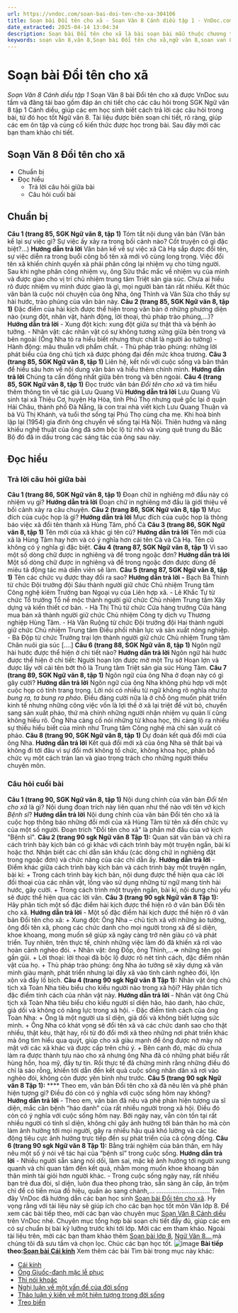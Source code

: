 ```yaml
---
url: https://vndoc.com/soan-bai-doi-ten-cho-xa-304106
title: Soạn bài Đổi tên cho xã - Soạn Văn 8 Cánh diều tập 1 - VnDoc.com
date_extracted: 2025-04-14 13:04:34
description: Soạn bài Đổi tên cho xã là bài soạn bài mẫu thuộc chương trình Ngữ văn lớp 8, học kì 1. Mời các bạn cùng tham khảo bài soạn để chuẩn bị cho bài học sắp tới của mình.
keywords: soạn văn 8,văn 8,Soạn bài Đổi tên cho xã,ngữ văn 8,soan van 8,soạn văn lớp 8,giải văn 8,soạn văn 8 tập 1,soạn văn 8 Đổi tên cho xã,soạn Đổi tên cho xã,soạn văn 8 cánh diều,văn 8 cánh diều,ngữ văn 8 cánh diều,Đổi tên cho xã,soạn bài Đổi tên cho xã lớp 8
---
```


# Soạn bài Đổi tên cho xã
 _Soạn Văn 8 Cánh diều tập 1_
Soạn Văn 8 bài Đổi tên cho xã được VnDoc sưu tầm và đăng tải bao gồm đáp án chi tiết cho các câu hỏi trong SGK Ngữ văn 8 tập 1 Cánh diều, giúp các em học sinh biết cách trả lời các câu hỏi trong bài, từ đó học tốt Ngữ văn 8. Tài liệu được biên soạn chi tiết, rõ ràng, giúp các em ôn tập và củng cố kiến thức được học trong bài. Sau đây mời các bạn tham khảo chi tiết.
## Soạn Văn 8 Đổi tên cho xã
  * Chuẩn bị 
  * Đọc hiểu
    * Trả lời câu hỏi giữa bài
    * Câu hỏi cuối bài

## **Chuẩn bị**
**Câu 1 \(trang 85, SGK Ngữ văn 8, tập 1\)**
Tóm tắt nội dung văn bản \(Văn bản kể lại sự việc gì? Sự việc ấy xảy ra trong bối cảnh nào? Cốt truyện có gì đặc biệt?...\)
**Hướng dẫn trả lời**
Văn bản kể về sự việc xã Cà Hạ sắp được đổi tên, sự việc diễn ra trong buổi công bố tên xã mới vô cùng long trọng. Việc đổi tên xã khiến chính quyền xã phải phân công lại nhiệm vụ cho từng người. Sau khi nghe phân công nhiệm vụ, ông Sửu thắc mắc về nhiệm vụ của mình và được giao cho vị trí chủ nhiệm trung tâm Triệt sản gia súc. Chưa ai hiểu rõ được nhiệm vụ mình được giao là gì, mọi người bàn tán rất nhiều. Kết thúc văn bản là cuộc nói chuyện của ông Nha, ông Thỉnh và Văn Sửa cho thấy sự hài hước, trào phúng của văn bản này.
**Câu 2 \(trang 85, SGK Ngữ văn 8, tập 1\)**
Đặc điểm của hài kịch được thể hiện trong văn bản ở những phương diện nào \(xung đột, nhân vật, hành động, lời thoại, thủ pháp trào phúng,…\)?
**Hướng dẫn trả lời**
\- Xung đột kịch: xung đột giữa sự thật thà và bệnh ảo tưởng.
\- Nhân vật: các nhân vật có sự không tương xứng giữa bên trong và bên ngoài \(Ông Nha tỏ ra hiểu biết nhưng thực chất là người ảo tưởng\)
\- Hành động: mâu thuẫn với phẩm chất.
\- Thủ pháp trào phúng: những lời phát biểu của ông chủ tịch xã được phóng đại đến mức khoa trương.
**Câu 3 \(trang 85, SGK Ngữ văn 8, tập 1\)**
Liên hệ, kết nối với cuộc sống và bản thân để hiểu sâu hơn về nội dung văn bản và hiểu thêm chính mình.
**Hướng dẫn trả lời**
Chúng ta cần đồng nhất giữa bên trong và bên ngoài.
**Câu 4 \(trang 85, SGK Ngữ văn 8, tập 1\)**
Đọc trước văn bản _Đổi tên cho xã_ và tìm hiểu thêm thông tin về tác giả Lưu Quang Vũ
**Hướng dẫn trả lời**
Lưu Quang Vũ sinh tại xã Thiệu Cơ, huyện Hạ Hòa, tỉnh Phú Thọ nhưng quê gốc lại ở quận Hải Châu, thành phố Đà Nẵng, là con trai nhà viết kịch Lưu Quang Thuận và bà Vũ Thị Khánh, và tuổi thơ sống tại Phú Thọ cùng cha mẹ. Khi hoà bình lập lại \(1954\) gia đình ông chuyển về sống tại Hà Nội. Thiên hướng và năng khiếu nghệ thuật của ông đã sớm bộc lộ từ nhỏ và vùng quê trung du Bắc Bộ đó đã in dấu trong các sáng tác của ông sau này.
## **Đọc hiểu**
### **Trả lời câu hỏi giữa bài**
**Câu 1 \(trang 86, SGK Ngữ văn 8, tập 1\)**
Đoạn chữ in nghiêng mở đầu này có nhiệm vụ gì?
**Hướng dẫn trả lời**
Đoạn chữ in nghiêng mở đầu là giới thiệu về bối cảnh xảy ra câu chuyện.
**Câu 2 \(trang 86, SGK Ngữ văn 8, tập 1\)**
Mục đích của cuộc họp là gì?
**Hướng dẫn trả lời**
Mục đích của cuộc họp là thông báo việc xã đổi tên thành xã Hùng Tâm, phố Cà
**Câu 3 \(trang 86, SGK Ngữ văn 8, tập 1\)**
Tên mới của xã khác gì tên cũ?
**Hướng dẫn trả lời**
Tên mới của xã là Hùng Tâm hay hơn và có ý nghĩa hơn cái tên Cà và Cà Hạ. Tên cũ không có ý nghĩa gì đặc biệt.
**Câu 4 \(trang 87, SGK Ngữ văn 8, tập 1\)**
Vì sao một số dòng chữ được in nghiêng và để trong ngoặc đơn?
**Hướng dẫn trả lời**
Một số dòng chữ được in nghiêng và để trong ngoặc đơn được dùng để miêu tả động tác mà diễn viên sẽ làm.
**Câu 5 \(trang 87, SGK Ngữ văn 8, tập 1\)**
Tên các chức vụ được thay đổi ra sao?
**Hướng dẫn trả lời**
**-** Bạch Bá Thình từ chức Đội trưởng đội Sáu thành người giữ chức Chủ nhiệm Trung tâm Công nghệ kiêm Trưởng ban Ngoại vụ của Liên hợp xã.
\- Lê Khắc Tự từ chức Tổ trưởng Tổ nề mộc thành người giữ chức Chủ nhiệm Trung tâm Xây dựng và kiến thiết cơ bản.
\- Hà Thị Thủ từ chức Cửa hàng trưởng Cửa hàng mua bán xã thành người giữ chức Chủ nhiệm Công ty dịch vụ Thương nghiệp Hùng Tâm.
\- Hà Văn Ruộng từ chức Đội trưởng đội Hai thành người giữ chức Chủ nhiệm Trung tâm Điều phối nhân lực và sản xuất nông nghiệp.
\- Bà Độp từ chức Trưởng trại lợn thành người giữ chức Chủ nhiệm Trung tâm Chăn nuôi gia súc \[....\]
**Câu 6 \(trang 88, SGK Ngữ văn 8, tập 1\)**
Ngôn ngữ hài hước được thể hiện ở chi tiết nào?
**Hướng dẫn trả lời**
Ngôn ngữ hài hước được thể hiện ở chi tiết: Người hoạn lợn được mở một Trụ sở Hoạn lợn và được lấy với cái tên bớt thô là Trung tâm Triệt sản gia súc Hùng Tâm.
**Câu 7 \(trang 89, SGK Ngữ văn 8, tập 1\)**
Ngôn ngữ của ông Nha ở đoạn này có gì gây cười?
**Hướng dẫn trả lời**
Ngôn ngữ của ông Nha không phù hợp với một cuộc họp có tính trang trọng. Lời nói có nhiều từ ngữ không rõ nghĩa như:_ta bung ra, ta bung ra pháo_. Điều đáng cười nữa là ở chỗ ông muốn phát triển kinh tế nhưng những công việc vốn là lợi thế ở xã lại triệt để vứt bỏ, chuyển sang sản xuất pháo, thứ mà chính những người nhận nhiệm vụ quản lí cũng không hiểu rõ. Ông Nha càng cố nói những từ khoa học, thì càng lộ ra nhiều sự thiếu hiểu biết của mình như Trung tâm Công nghệ mà chỉ sản xuất có pháo.
**Câu 8 \(trang 90, SGK Ngữ văn 8, tập 1\)**
Dự đoán kết quả đổi mới của ông Nha.
**Hướng dẫn trả lời**
Kết quả đổi mới xã của ông Nha sẽ thất bại và không đi tới đâu vì sự đổi mới không tổ chức, không khoa học, phân bổ chức vụ một cách tràn lan và giao trọng trách cho những người thiếu chuyên môn.
### **Câu hỏi cuối bài**
**Câu 1 \(trang 90, SGK Ngữ văn 8, tập 1\)**
Nội dung chính của văn bản _Đổi tên cho xã_ là gì? Nội dung đoạn trích này liên quan như thế nào với tên vở kịch _Bệnh sĩ_?
**Hướng dẫn trả lời**
Nội dung chính của văn bản Đổi tên cho xã là cuộc họp thông báo những đổi mới của xã Hùng Tâm từ tên xã đến chức vụ của một số người.
Đoạn trích "Đổi tên cho xã" là phần mở đầu của vở kịch "Bệnh sĩ".
**Câu 2 \(trang 90 sgk Ngữ văn 8 Tập 1\):**
Quan sát văn bản và chỉ ra cách trình bày kịch bản có gì khác với cách trình bày một truyện ngắn, bài kí hoặc thơ. Nhận biết các chỉ dẫn sân khấu \(các dòng chữ in nghiêng đặt trong ngoặc đơn\) và chức năng của các chỉ dẫn ấy.
**Hướng dẫn trả lời**
\- Điểm khác giữa cách trình bày kịch bản và cách trình bày một truyện ngắn, bài kí:
\+ Trong cách trình bày kịch bản, nội dung được thể hiện qua các lời đối thoại của các nhân vật, lồng vào sử dụng những từ ngữ mang tính hài hước, gây cười.
\+ Trong cách trình một truyện ngắn, bài kí, nội dung chủ yếu sẽ được thể hiện qua các lời văn.
**Câu 3 \(trang 90 sgk Ngữ văn 8 Tập 1\):**
Hãy phân tích một số đặc điểm hài kịch được thể hiện rõ ở văn bản Đổi tên cho xã.
**Hướng dẫn trả lời**
\- Một số đặc điểm hài kịch được thể hiện rõ ở văn bản Đổi tên cho xã:
\+ Xung đột: Ông Nha – chủ tịch xã với những ảo tưởng, ông đổi tên xã, phong các chức danh cho mọi người trong xã để sĩ diện, khoe khoang, mong muốn sẽ giúp xã ngày càng trở nên giàu có và phát triển. Tuy nhiên, trên thực tế, chính những việc làm đó đã khiến xã rơi vào hoàn cảnh nghèo đói.
\+ Nhân vật: ông Đốp, ông Thình,…=> những tên gọi gần gũi.
\+ Lời thoại: lời thoại đã bộc lộ được rõ nét tính cách, đặc điểm nhân vật của họ.
\+ Thủ pháp trào phúng: ông Nha ảo tưởng sẽ xây dựng xã văn minh giàu mạnh, phát triển nhưng lại đẩy xã vào tình cảnh nghèo đói, lộn xộn và đầy lố bịch.
**Câu 4 \(trang 90 sgk Ngữ văn 8 Tập 1\):**
Nhân vật ông chủ tịch xã Toàn Nha tiêu biểu cho kiểu người nào trong xã hội? Hãy phân tích đặc điểm tính cách của nhân vật này.
**Hướng dẫn trả lời**
\- Nhân vật ông Chủ tịch xã Toàn Nha tiêu biểu cho kiểu người sĩ diện hão, háo danh, háo chức, giả dối và không có năng lực trong xã hội.
\- Đặc điểm tính cách của ông Toàn Nha:
\+ Ông là một người ưa sĩ diện, giả dối và không biết lượng sức mình.
\+ Ông Nha có khát vọng sẽ đổi tên xã và các chức danh sao cho thật nhiều, thật kêu, thật hay, rồi từ đó đổi mới xã theo những nơi phát triển khác mà ông tìm hiểu qua quýt, giúp cho xã giàu mạnh để ông được nở mày nở mặt với các xã khác và được cấp trên chú ý.
\+ Bên cạnh đó, mặc dù chưa làm ra được thành tựu nào cho xã nhưng ông Nha đã có những phát biểu rất hùng hồn, hoa mỹ, đầy tự tin. Rồi thực tế đã chứng minh rằng những điều đó chỉ là sáo rỗng, khiến tới dẫn đến kết quả cuộc sống nhân dân xã rơi vào nghèo đói, không còn được yên bình như trước.
**Câu 5 \(trang 90 sgk Ngữ văn 8 Tập 1\):**
**** Theo em, văn bản Đổi tên cho xã đã nêu lên và phê phán hiện tượng gì? Điều đó còn có ý nghĩa với cuộc sống hôm nay không?
**Hướng dẫn trả lời**
\- Theo em, văn bản đã nêu và phê phán hiện tượng ưa sĩ diện, mắc căn bệnh “háo danh” của rất nhiều người trong xã hội. Điều đó còn có ý nghĩa với cuộc sống hôm nay. Bởi ngày nay, vẫn còn tồn tại rất nhiều người có tính sĩ diện, không chỉ gây ảnh hưởng tới bản thân họ mà còn làm ảnh hưởng tới mọi người, gây ra nhiều hậu quả khó lường và các tác động tiêu cực ảnh hưởng trực tiếp đến sự phát triển của cả cộng đồng.
**Câu 6 \(trang 90 sgk Ngữ văn 8 Tập 1\):**
Bằng trải nghiệm của bản thân, em hãy nêu một số ý nói về tác hại của “bệnh sĩ” trong cuộc sống.
**Hướng dẫn trả lời**
\- Nhiều người sẵn sàng nói dối, làm sai, mặc kệ ảnh hưởng tới người xung quanh và chỉ quan tâm đến kết quả, nhằm mong muốn khoe khoang bản thân mình tài giỏi hơn người khác.
\- Trong cuộc sống ngày nay, rất nhiều bạn trẻ đua đòi, sĩ diện, luôn đua theo phong trào, sẵn sàng ăn cắp, ăn trộm chỉ để có tiền mùa đồ hiệu, quần áo sang chảnh,…
..............................
Trên đây VnDoc đã hướng dẫn các bạn học sinh [Soạn bài Đổi tên cho xã](<https://vndoc.com/soan-bai-doi-ten-cho-xa-304106>). Hy vọng rằng với tài liệu này sẽ giúp ích cho các bạn học tốt môn Văn lớp 8. Để xem các bài tiếp theo, mời các bạn vào chuyên mục [Soạn Văn 8 Cánh diều](<https://vndoc.com/ngu-van-8-canh-dieu>) trên VnDoc nhé. Chuyên mục tổng hợp bài soạn chi tiết đầy đủ, giúp các em có sự chuẩn bị bài kỹ lưỡng trước khi tới lớp. Mời các em tham khảo.
Ngoài tài liệu trên, mời các bạn tham khảo thêm [Soạn bài lớp 8](<https://vndoc.com/soan-bai-lop8>), [Ngữ Văn 8... ](<https://vndoc.com/ngu-van-lop8>)mà chúng tôi đã sưu tầm và chọn lọc. Chúc các bạn học tốt.
![image](https://i.vdoc.vn/data/image/2022/08/26/ban-tay.svg) **Bài tiếp theo:[Soạn bài Cái kính](<https://vndoc.com/soan-bai-cai-kinh-304107>)**
Xem thêm các bài Tìm bài trong mục này khác:
  * [Cái kính](</soan-bai-cai-kinh-304107>)
  * [Ông Giuốc-đanh mặc lễ phục](</soan-bai-ong-giuoc-danh-mac-le-phuc-canh-dieu-304108>)
  * [Thi nói khoác](</soan-bai-thi-noi-khoac-304110>)
  * [Nghị luận về một vấn đề của đời sống](</soan-bai-nghi-luan-ve-mot-van-de-cua-doi-song-canh-dieu-304111>)
  * [Thảo luận ý kiến về một hiện tượng trong đời sống](</soan-bai-thao-luan-y-kien-ve-mot-hien-tuong-trong-doi-song-304119>)
  * [Treo biển](</soan-bai-treo-bien-304122>)

